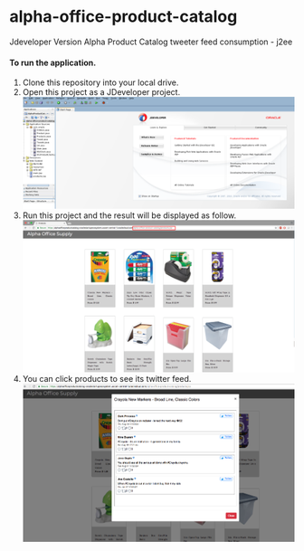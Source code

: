 # alpha-office-product-catalog
Jdeveloper Version
Alpha Product Catalog tweeter feed consumption - j2ee

####  To run the application.

1. Clone this repository into your local drive.
2. Open this project as a JDeveloper project.
![alt text](https://github.com/Sasankaa/Misc/blob/master/JDeveloper.png)
3. Run this project and the result will be displayed as follow. 
![alt text](https://github.com/Sasankaa/Misc/blob/master/10.png)
4. You can click products to see its twitter feed.
![alt text](https://github.com/Sasankaa/Misc/blob/master/10_1.png)
